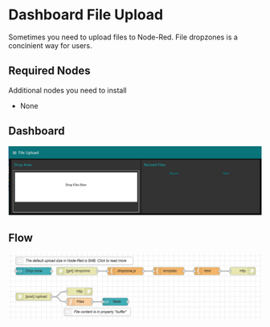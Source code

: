 # Dashboard File Upload 
Sometimes you need to upload files to Node-Red.  File dropzones is a concinient way for users.

## Required Nodes
Additional nodes you need to install
- None

## Dashboard
![Dashboard](dashboard.jpeg)

## Flow

![Flow](flow.jpeg)
